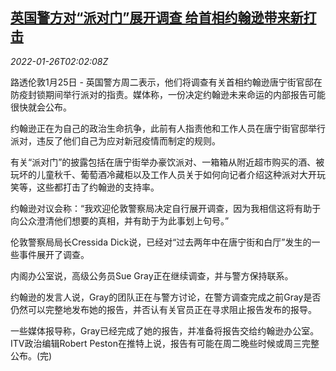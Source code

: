 <!--1643164263000-->
[英国警方对“派对门”展开调查 给首相约翰逊带来新打击](https://cn.reuters.com/article/uk-police-pm-johnson-party-0126-idCNKBS2K005C)
------

<div><i>2022-01-26T02:02:08Z</i></div><p>路透伦敦1月25日 - 英国警方周二表示，他们将调查有关首相约翰逊唐宁街官邸在防疫封锁期间举行派对的指责。媒体称，一份决定约翰逊未来命运的内部报告可能很快就会公布。</p><p>约翰逊正在为自己的政治生命抗争，此前有人指责他和工作人员在唐宁街官邸举行派对，违反了他们自己为应对新冠疫情而制定的规则。</p><p>有关“派对门”的披露包括在唐宁街举办豪饮派对、一箱箱从附近超市购买的酒、被玩坏的儿童秋千、葡萄酒冷藏柜以及工作人员关于如何向记者介绍这种派对大开玩笑等，这些都打击了约翰逊的支持率。</p><p>约翰逊对议会称：“我欢迎伦敦警察局决定自行展开调查，因为我相信这将有助于向公众澄清他们想要的真相，并有助于为此事划上句号。”</p><p>伦敦警察局局长Cressida Dick说，已经对“过去两年中在唐宁街和白厅”发生的一些事件展开了调查。</p><p>内阁办公室说，高级公务员Sue Gray正在继续调查，并与警方保持联系。</p><p>约翰逊的发言人说，Gray的团队正在与警方讨论，在警方调查完成之前Gray是否仍然可以完整地发布她的报告，并否认有关官员正在寻求阻止报告发布的报导。</p><p>一些媒体报导称，Gray已经完成了她的报告，并准备将报告交给约翰逊办公室。ITV政治编辑Robert Peston在推特上说，报告有可能在周二晚些时候或周三完整公布。(完)</p>
